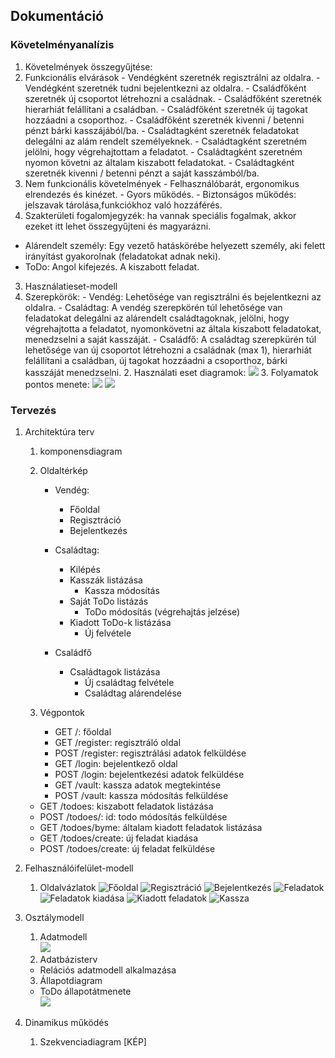 ## Dokumentáció

### Követelményanalízis

1. Követelmények összegyűjtése: 
  1. Funkcionális elvárások
    - Vendégként szeretnék regisztrálni az oldalra.
    - Vendégként szeretnék tudni bejelentkezni az oldalra.
    - Családfőként szeretnék új csoportot létrehozni a családnak.
    - Családfőként szeretnék hierarhiát felállítani a családban.
    - Családfőként szeretnék új tagokat hozzáadni a csoporthoz.
    - Családfőként szeretnék kivenni / betenni pénzt bárki kasszájából/ba.
    - Családtagként szeretnék feladatokat delegálni az alám rendelt személyeknek.
    - Családtagként szeretném jelölni, hogy végrehajtottam a feladatot.
    - Családtagként szeretném nyomon követni az általam kiszabott feladatokat.
    - Családtagként szeretnék kivenni / betenni pénzt a saját kasszámból/ba.
  2. Nem funkcionális követelmények
    - Felhasználóbarát, ergonomikus elrendezés és kinézet.
    - Gyors működés.
    - Biztonságos működés: jelszavak tárolása,funkciókhoz való hozzáférés.
2. Szakterületi fogalomjegyzék: ha vannak speciális fogalmak, akkor ezeket itt lehet összegyűjteni és magyarázni.
  - Alárendelt személy: Egy vezető hatáskörébe helyezett személy, aki felett irányítást gyakorolnak (feladatokat adnak neki).
  - ToDo: Angol kifejezés. A kiszabott feladat.
3. Használatieset-modell
  1. Szerepkörök:
    - Vendég: Lehetősége van regisztrálni és bejelentkezni az oldalra.
    - Családtag: A vendég szerepkörén túl lehetősége van feladatokat delegálni az alárendelt családtagoknak, jelölni, hogy végrehajtotta a feladatot, nyomonkövetni az általa kiszabott feladatokat, menedzselni a saját kasszáját.
    - Családfő: A családtag szerepkürén túl lehetősége van új csoportot létrehozni a családnak (max 1), hierarhiát felállítani a családban, új tagokat hozzáadni a csoporthoz, bárki kasszáját menedzselni.
    2. Használati eset diagramok: 
    ![](https://dl.dropboxusercontent.com/u/203114437/AlkFejl/usecase.png)
    3. Folyamatok pontos menete:
    ![](https://dl.dropboxusercontent.com/u/203114437/AlkFejl/ToDo-k%20list%C3%A1z%C3%A1sa.png)
    ![](https://dl.dropboxusercontent.com/u/203114437/AlkFejl/%C3%BAj%20csal%C3%A1dtag%20hozz%C3%A1ad%C3%A1sa.png)
    

### Tervezés

1. Architektúra terv
    1. komponensdiagram
    2. Oldaltérkép
    	- Vendég:
	      - Főoldal
	      - Regisztráció
	      - Bejelentkezés

	    - Családtag:
	      - Kilépés
	      - Kasszák listázása
		       + Kassza módosítás
	      - Saját ToDo listázás
		       + ToDo módosítás (végrehajtás jelzése)
	      - Kiadott ToDo-k listázása
		       + Új felvétele

	   - Családfő
	      - Családtagok listázása
		      + Új családtag felvétele
		      + Családtag alárendelése
	
    3. Végpontok
    	- GET /: főoldal
	    - GET /register: regisztráló oldal
	    - POST /register: regisztrálási adatok felküldése
	    - GET /login: bejelentkező oldal
	    - POST /login: bejelentkezési adatok felküldése
	    - GET /vault: kassza adatok megtekintése
	    - POST /vault: kassza módosítás felküldése
      - GET /todoes: kiszabott feladatok listázása
      - POST /todoes/: id: todo módosítás felküldése
      - GET /todoes/byme: általam kiadott feladatok listázása
      - GET /todoes/create: új feladat kiadása
      - POST /todoes/create: új feladat felküldése

2. Felhasználóifelület-modell
    1. Oldalvázlatok
    ![Főoldal](https://dl.dropboxusercontent.com/u/203114437/AlkFejl/Fooldal.PNG)
    ![Regisztráció](https://dl.dropboxusercontent.com/u/203114437/AlkFejl/Regisztr%C3%A1ci%C3%B3.PNG)
    ![Bejelentkezés](https://dl.dropboxusercontent.com/u/203114437/AlkFejl/bejelentkezes.PNG)
    ![Feladatok](https://dl.dropboxusercontent.com/u/203114437/AlkFejl/feladatok.PNG)
    ![Feladatok kiadása](https://dl.dropboxusercontent.com/u/203114437/AlkFejl/feladat_kiadasa.PNG)
    ![Kiadott feladatok](https://dl.dropboxusercontent.com/u/203114437/AlkFejl/Kiadott%20feladatok.PNG)
    ![Kassza](https://dl.dropboxusercontent.com/u/203114437/AlkFejl/Kassz%C3%A1k.PNG)
    
3. Osztálymodell
    1. Adatmodell  
      ![](https://dl.dropboxusercontent.com/u/203114437/AlkFejl/adatmodell2.png)
    2. Adatbázisterv
      * Relációs adatmodell alkalmazása
    3. Állapotdiagram
      * ToDo állapotátmenete  
      ![](https://dl.dropboxusercontent.com/u/203114437/AlkFejl/state-machine.PNG)
4. Dinamikus működés
    1. Szekvenciadiagram
    [KÉP]
